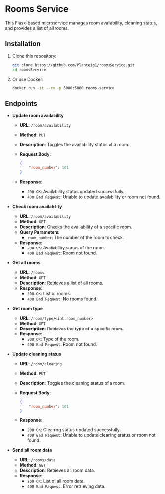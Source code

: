 # Rooms Service

This Flask-based microservice manages room availability, cleaning status, and provides a list of all rooms.

## Installation

1. Clone this repository:

    ```bash
    git clone https://github.com/Planteig1/roomsService.git
    cd roomsService
    ```

2. Or use Docker:

    ```bash
    docker run -it --rm -p 5000:5000 rooms-service
    ```

## Endpoints

- **Update room availability**

    - **URL**: `/room/availability`
    - **Method**: `PUT`
    - **Description**: Toggles the availability status of a room.
    - **Request Body**:

        ```json
        {
            "room_number": 101
        }
        ```

    - **Response**:
        - `200 OK`: Availability status updated successfully.
        - `400 Bad Request`: Unable to update availability or room not found.

- **Check room availability**

    - **URL**: `/room/availability`
    - **Method**: `GET`
    - **Description**: Checks the availability of a specific room.
    - **Query Parameters**:
        - `room_number`: The number of the room to check.
    - **Response**:
        - `200 OK`: Availability status of the room.
        - `400 Bad Request`: Room not found.

- **Get all rooms**

    - **URL**: `/rooms`
    - **Method**: `GET`
    - **Description**: Retrieves a list of all rooms.
    - **Response**:
        - `200 OK`: List of rooms.
        - `400 Bad Request`: No rooms found.

- **Get room type**

    - **URL**: `/room/type/<int:room_number>`
    - **Method**: `GET`
    - **Description**: Retrieves the type of a specific room.
    - **Response**:
        - `200 OK`: Type of the room.
        - `400 Bad Request`: Room not found.

- **Update cleaning status**

    - **URL**: `/room/cleaning`
    - **Method**: `PUT`
    - **Description**: Toggles the cleaning status of a room.
    - **Request Body**:

        ```json
        {
            "room_number": 101
        }
        ```

    - **Response**:
        - `200 OK`: Cleaning status updated successfully.
        - `400 Bad Request`: Unable to update cleaning status or room not found.

- **Send all room data**

    - **URL**: `/rooms/data`
    - **Method**: `GET`
    - **Description**: Retrieves all room data.
    - **Response**:
        - `200 OK`: List of all room data.
        - `400 Bad Request`: Error retrieving data.
